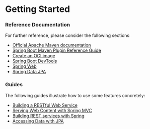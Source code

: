 # Getting Started

### Reference Documentation
For further reference, please consider the following sections:

* [Official Apache Maven documentation](https://maven.apache.org/guides/index.html)
* [Spring Boot Maven Plugin Reference Guide](https://docs.spring.io/spring-boot/docs/2.4.6/maven-plugin/reference/html/)
* [Create an OCI image](https://docs.spring.io/spring-boot/docs/2.4.6/maven-plugin/reference/html/#build-image)
* [Spring Boot DevTools](https://docs.spring.io/spring-boot/docs/2.4.6/reference/htmlsingle/#using-boot-devtools)
* [Spring Web](https://docs.spring.io/spring-boot/docs/2.4.6/reference/htmlsingle/#boot-features-developing-web-applications)
* [Spring Data JPA](https://docs.spring.io/spring-boot/docs/2.4.6/reference/htmlsingle/#boot-features-jpa-and-spring-data)

### Guides
The following guides illustrate how to use some features concretely:

* [Building a RESTful Web Service](https://spring.io/guides/gs/rest-service/)
* [Serving Web Content with Spring MVC](https://spring.io/guides/gs/serving-web-content/)
* [Building REST services with Spring](https://spring.io/guides/tutorials/bookmarks/)
* [Accessing Data with JPA](https://spring.io/guides/gs/accessing-data-jpa/)

